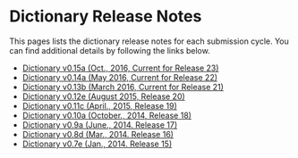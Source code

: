 # Dictionary Release Notes

This pages lists the dictionary release notes for each submission cycle. You can find additional details by following the links below.

* [Dictionary v0.15a (Oct., 2016, Current for Release 23)][9]
* [Dictionary v0.14a (May 2016, Current for Release 22)][8]
* [Dictionary v0.13b (March 2016, Current for Release 21)][7]
* [Dictionary v0.12e (August 2015, Release 20)][6]
* [Dictionary v0.11c (April., 2015, Release 19)][5]
* [Dictionary v0.10a (October., 2014, Release 18)][4]
* [Dictionary v0.9a (June., 2014. Release 17)][3]
* [Dictionary v0.8d (Mar., 2014. Release 16)][2]
* [Dictionary v0.7e (Jan., 2014. Release 15)][1]

[1]: release-15.md
[2]: release-16.md
[3]: release-17.md
[4]: release-18.md
[5]: release-19.md
[6]: release-20.md
[7]: release-21.md
[8]: release-22.md
[9]: release-23.md
